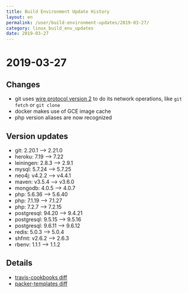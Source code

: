 ```yaml
---
title: Build Environment Update History
layout: en
permalink: /user/build-environment-updates/2019-03-27/
category: linux_build_env_updates
date: 2019-03-27
---
```


# 2019-03-27

## Changes
- git uses [wire protocol version 2](https://github.com/git/git/blob/master/Documentation/technical/protocol-v2.txt) to do its network operations, like `git fetch` or `git clone`
- docker makes use of GCE image cache
- php version aliases are now recognized

## Version updates
- git: 2.20.1 --> 2.21.0
- heroku: 7.19 --> 7.22
- leiningen: 2.8.3 --> 2.9.1
- mysql: 5.7.24 --> 5.7.25
- neo4j: v4.2.2 --> v4.4.1
- maven: v3.5.4 --> v3.6.0
- mongodb: 4.0.5 --> 4.0.7
- php: 5.6.36 --> 5.6.40
- php: 7.1.19 --> 7.1.27
- php: 7.2.7 --> 7.2.15
- postgresql: 94.20 --> 9.4.21
- postgresql: 9.5.15 --> 9.5.16
- postgresql: 9.6.11 --> 9.6.12
- redis: 5.0.3 --> 5.0.4
- shfmt: v2.6.2 --> 2.6.3
- rbenv: 1.1.1 --> 1.1.2

## Details

- [travis-cookbooks diff](https://github.com/travis-ci/travis-cookbooks/compare/f9b6c9e...42e42e4)
- [packer-templates diff](https://github.com/travis-ci/packer-templates/compare/7ce7ab5...f909ac5)
